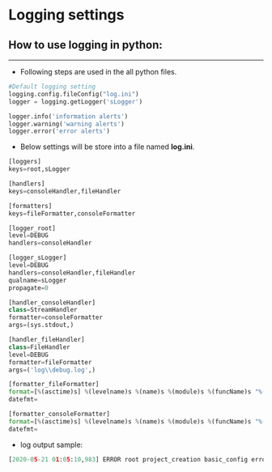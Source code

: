 # Logging settings

## How to use logging in python:
---
* Following steps are used in the all python files.
```python
#Default logging setting
logging.config.fileConfig("log.ini")
logger = logging.getLogger('sLogger')

logger.info('information alerts')
logger.warning('warning alerts')
logger.error('error alerts')

```

* Below settings will be store into a file named **log.ini**.
```python
[loggers]
keys=root,sLogger

[handlers]
keys=consoleHandler,fileHandler

[formatters]
keys=fileFormatter,consoleFormatter

[logger_root]
level=DEBUG
handlers=consoleHandler

[logger_sLogger]
level=DEBUG
handlers=consoleHandler,fileHandler
qualname=sLogger
propagate=0

[handler_consoleHandler]
class=StreamHandler
formatter=consoleFormatter
args=(sys.stdout,)

[handler_fileHandler]
class=FileHandler
level=DEBUG
formatter=fileFormatter
args=('log\\debug.log',)

[formatter_fileFormatter]
format=[%(asctime)s] %(levelname)s %(name)s %(module)s %(funcName)s "%(message)s"
datefmt=

[formatter_consoleFormatter]
format=[%(asctime)s] %(levelname)s %(name)s %(module)s %(funcName)s "%(message)s"
datefmt=
```


* log output sample:
```python
[2020-05-21 01:05:10,983] ERROR root project_creation basic_config error in basic config file.
```